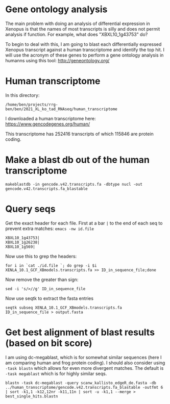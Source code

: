 # Gene ontology analysis

The main problem with doing an analysis of differential expression in Xenopus is that the names of most transcripts is silly and does not permit analysis if function.  For example, what does "XBXL10_1g43753" do?  

To begin to deal with this, I am going to blast each differentially expressed Xenopus transcript against a human transcriptome and identify the top hit.  I will use the acronym of these genes to perform a gene ontology analysis in humanns using this tool: http://geneontology.org/

# Human transcriptome
In this directory:
```
/home/ben/projects/rrg-ben/ben/2021_XL_ko_tad_RNAseq/human_transcriptome
```

I downloaded a human transcriptome here: https://www.gencodegenes.org/human/

This transcriptome has 252416 transcripts of which 115846 are protein coding.

# Make a blast db out of the human transcriptome
```
makeblastdb -in gencode.v42.transcripts.fa -dbtype nucl -out gencode.v42.transcripts.fa_blastable
```

# Query seqs
Get the exact header for each file. First at a bar `|` to the end of each seq to prevent extra matches:
`emacs -nw id.file`

```
XBXL10_1g43753|
XBXL10_1g26238|
XBXL10_1g569|
```
Now use this to grep the headers:
```
for i in `cat ./id.file `; do grep -i $i XENLA_10.1_GCF_XBmodels.transcripts.fa >> ID_in_sequence_file;done
```
Now remove the greater than sign:
```
sed -i 's/>//g' ID_in_sequence_file
```
Now use seqtk to extract the fasta entries
```
seqtk subseq XENLA_10.1_GCF_XBmodels.transcripts.fa ID_in_sequence_file > output.fasta
```

# Get best alignment of blast results (based on bit score)
I am using dc-megablast, which is for somewhat similar sequences (here I am comparing human and frog protein coding).  I should also consider using `-task blastn` which allows for even more divergent matches.  The default is `-task megablast` which is for highly similar seqs.
```
blastn -task dc-megablast -query scanw_kallisto_edgeR_de.fasta -db ../human_transcriptome/gencode.v42.transcripts.fa_blastable -outfmt 6 | sort -k1,1 -k12,12nr -k11,11n | sort -u -k1,1 --merge > best_single_hits.blastn
```
